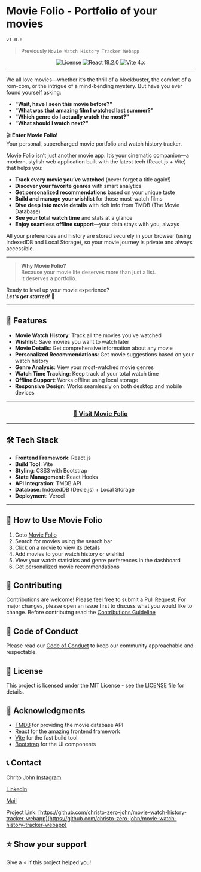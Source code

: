 # Movie Folio - Portfolio of your movies

`v1.0.0`

> Previously `Movie Watch History Tracker Webapp`

<div align="center">
    <img src="https://img.shields.io/badge/license-MIT-blue.svg" alt="License"/>
    <img src="https://img.shields.io/badge/React-18.2.0-blue" alt="React 18.2.0"/>
    <img src="https://img.shields.io/badge/Vite-4.x-purple" alt="Vite 4.x"/>

</div>

---

We all love movies—whether it’s the thrill of a blockbuster, the comfort of a rom-com, or the intrigue of a mind-bending mystery. But have you ever found yourself asking:

- **"Wait, have I seen this movie before?"**
- **"What was that amazing film I watched last summer?"**
- **"Which genre do I actually watch the most?"**
- **"What should I watch next?"**

🎬 **Enter Movie Folio!**  
Your personal, supercharged movie portfolio and watch history tracker.

Movie Folio isn’t just another movie app. It’s your cinematic companion—a modern, stylish web application built with the latest tech (React.js + Vite) that helps you:

- **Track every movie you’ve watched** (never forget a title again!)
- **Discover your favorite genres** with smart analytics
- **Get personalized recommendations** based on your unique taste
- **Build and manage your wishlist** for those must-watch films
- **Dive deep into movie details** with rich info from TMDB (The Movie Database)
- **See your total watch time** and stats at a glance
- **Enjoy seamless offline support**—your data stays with you, always

All your preferences and history are stored securely in your browser (using IndexedDB and Local Storage), so your movie journey is private and always accessible.

---

> **Why Movie Folio?**  
> Because your movie life deserves more than just a list.  
> It deserves a portfolio.

Ready to level up your movie experience?  
**_Let’s get started!_** 🚀

---

## 🌟 Features

- **Movie Watch History**: Track all the movies you've watched
- **Wishlist**: Save movies you want to watch later
- **Movie Details**: Get comprehensive information about any movie
- **Personalized Recommendations**: Get movie suggestions based on your watch history
- **Genre Analysis**: View your most-watched movie genres
- **Watch Time Tracking**: Keep track of your total watch time
- **Offline Support**: Works offline using local storage
- **Responsive Design**: Works seamlessly on both desktop and mobile devices

---

<div align="center">
<h3><a href="https://movie-watch-history-tracker-webapp.vercel.app/">🚀 Visit Movie Folio</a></h3>
</div>

---

## 🛠️ Tech Stack

- **Frontend Framework**: React.js
- **Build Tool**: Vite
- **Styling**: CSS3 with Bootstrap
- **State Management**: React Hooks
- **API Integration**: TMDB API
- **Database**: IndexedDB (Dexie.js) + Local Storage
- **Deployment**: Vercel

---

## 🎯 How to Use Movie Folio

1. Goto [Movie Folio](https://movie-watch-history-tracker-webapp.vercel.app/search)
1. Search for movies using the search bar
1. Click on a movie to view its details
1. Add movies to your watch history or wishlist
1. View your watch statistics and genre preferences in the dashboard
1. Get personalized movie recommendations

## 🤝 Contributing

Contributions are welcome! Please feel free to submit a Pull Request. For major changes, please open an issue first to discuss what you would like to change. Before contributng read the [Contributions Guideline](CONTRIBUTIONS_GUIDELINE.md)

## 📝 Code of Conduct

Please read our [Code of Conduct](CODE_OF_CONDUCT.md) to keep our community approachable and respectable.

## 📄 License

This project is licensed under the MIT License - see the [LICENSE](LICENSE) file for details.

## 🙏 Acknowledgments

- [TMDB](https://www.themoviedb.org/) for providing the movie database API
- [React](https://reactjs.org/) for the amazing frontend framework
- [Vite](https://vitejs.dev/) for the fast build tool
- [Bootstrap](https://getbootstrap.com/) for the UI components

## 📞 Contact

Chrito John
[Instagram](https://instagram.com/christo.zero.john)

[Linkedin](https://www.linkedin.com/in/christo-john-kalapurackal/)

[Mail](mailto:10.christojohn@gmail.com)

Project Link: [https://github.com/christo-zero-john/movie-watch-history-tracker-webapp](https://github.com/christo-zero-john/movie-watch-history-tracker-webapp)

## ⭐ Show your support

Give a ⭐️ if this project helped you!
